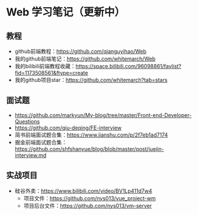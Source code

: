 # Web 学习笔记（更新中）

## 教程
- github前端教程：https://github.com/qianguyihao/Web
- 我的github前端笔记：https://github.com/whitemarch/Web
- 我的bilibili前端教程收藏：https://space.bilibili.com/96098861/favlist?fid=1173508561&ftype=create
- 我的github项目star：https://github.com/whitemarch?tab=stars

## 面试题
- https://github.com/markyun/My-blog/tree/master/Front-end-Developer-Questions
- https://github.com/qiu-deqing/FE-interview
- 简书前端面试题合集：https://www.jianshu.com/p/2f7eb1ad7174
- 掘金前端面试题合集：https://github.com/shfshanyue/blog/blob/master/post/juejin-interview.md

## 实战项目
- 硅谷外卖：https://www.bilibili.com/video/BV1Lp411d7w4
  + 项目文件：https://github.com/nys013/vue_project-wm
  + 项目后台文件：https://github.com/nys013/vm-server

